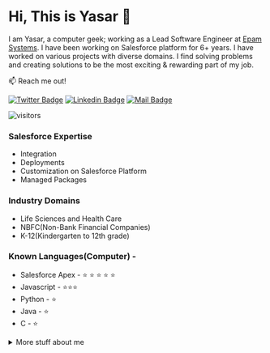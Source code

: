 # Hi, This is Yasar :wave: 

I am Yasar, a computer geek; working as a Lead Software Engineer at [Epam Systems](https://www.epam.com/). I have been working on Salesforce platform for 6+ years. I have worked on various projects with diverse domains. I find solving problems and creating  solutions to be the most exciting & rewarding part of my job.

:mailbox: Reach me out!

[![Twitter Badge](https://img.shields.io/badge/-@YsrShk-1ca0f1?style=flat&labelColor=1ca0f1&logo=twitter&logoColor=white&link=https://twitter.com/ysrshk)](https://twitter.com/YsrShk) [![Linkedin Badge](https://img.shields.io/badge/-Yasar%20Shaikh-0e76a8?style=flat&labelColor=0e76a8&logo=linkedin&logoColor=white)](https://www.linkedin.com/in/yasar-shaikh/) [![Mail Badge](https://img.shields.io/badge/-Yasar%20Shaikh-c0392b?style=flat&labelColor=c0392b&logo=gmail&logoColor=white)](mailto:yasar_shaikh@mail.com)

![visitors](https://visitor-badge.glitch.me/badge?page_id=yasarshaikh.yasarshaikh&left_color=green&right_color=red)

### Salesforce Expertise 
- Integration
- Deployments
- Customization on Salesforce Platform
- Managed Packages

### Industry Domains
- Life Sciences and Health Care
- NBFC(Non-Bank Financial Companies)
- K-12(Kindergarten to 12th grade)

### Known Languages(Computer) - 
- Salesforce Apex - :star: :star: :star: :star: :star:
- Javascript - :star::star::star:
- Python - :star:
- Java - :star:
- C - :star:

<details>
    <summary>
        More stuff about me
    </summary>

### Profile Visits: 
![GitHub stats](https://github-readme-stats.vercel.app/api?username=yasarshaikh&show_icons=true&theme=radical)


</details>
